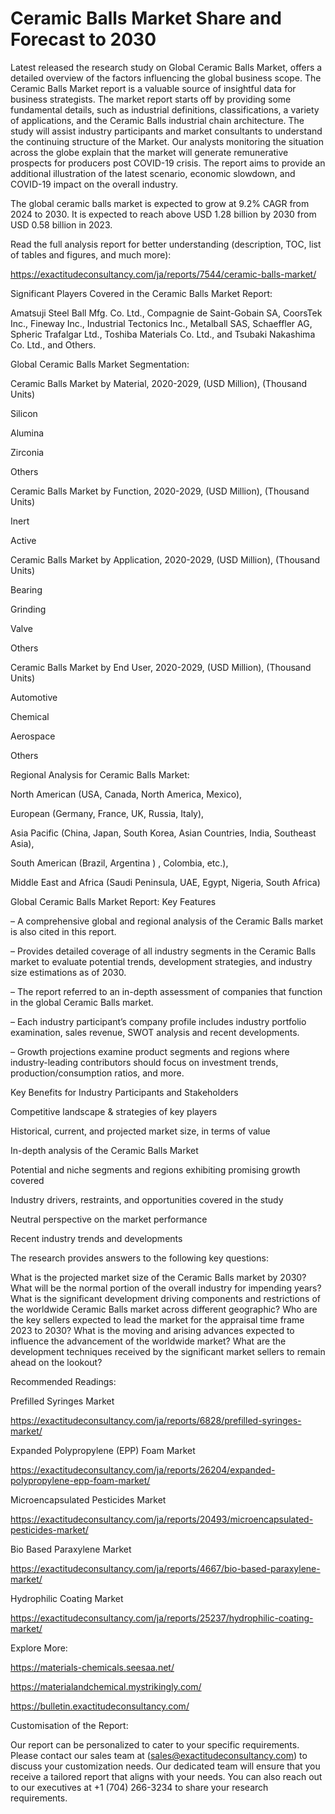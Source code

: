 # Ceramic Balls Market Share and Forecast to 2030

Latest released the research study on Global Ceramic Balls Market, offers a detailed overview of the factors influencing the global business scope. The Ceramic Balls Market report is a valuable source of insightful data for business strategists. The market report starts off by providing some fundamental details, such as industrial definitions, classifications, a variety of applications, and the Ceramic Balls industrial chain architecture. The study will assist industry participants and market consultants to understand the continuing structure of the Market. Our analysts monitoring the situation across the globe explain that the market will generate remunerative prospects for producers post COVID-19 crisis. The report aims to provide an additional illustration of the latest scenario, economic slowdown, and COVID-19 impact on the overall industry.

The global ceramic balls market is expected to grow at 9.2% CAGR from 2024 to 2030. It is expected to reach above USD 1.28 billion by 2030 from USD 0.58 billion in 2023.

Read the full analysis report for better understanding (description, TOC, list of tables and figures, and much more):

https://exactitudeconsultancy.com/ja/reports/7544/ceramic-balls-market/

Significant Players Covered in the Ceramic Balls Market Report:

Amatsuji Steel Ball Mfg. Co. Ltd., Compagnie de Saint-Gobain SA, CoorsTek Inc., Fineway Inc., Industrial Tectonics Inc., Metalball SAS, Schaeffler AG, Spheric Trafalgar Ltd., Toshiba Materials Co. Ltd., and Tsubaki Nakashima Co. Ltd., and Others.

Global Ceramic Balls Market Segmentation:

Ceramic Balls Market by Material, 2020-2029, (USD Million), (Thousand Units)

Silicon

Alumina

Zirconia

Others

Ceramic Balls Market by Function, 2020-2029, (USD Million), (Thousand Units)

Inert

Active

Ceramic Balls Market by Application, 2020-2029, (USD Million), (Thousand Units)

Bearing

Grinding

Valve

Others

Ceramic Balls Market by End User, 2020-2029, (USD Million), (Thousand Units)

Automotive

Chemical

Aerospace

Others

Regional Analysis for Ceramic Balls Market:

North American (USA, Canada, North America, Mexico),

European (Germany, France, UK, Russia, Italy),

Asia Pacific (China, Japan, South Korea, Asian Countries, India, Southeast Asia),

South American (Brazil, Argentina ) , Colombia, etc.),

Middle East and Africa (Saudi Peninsula, UAE, Egypt, Nigeria, South Africa)

Global Ceramic Balls Market Report: Key Features

– A comprehensive global and regional analysis of the Ceramic Balls market is also cited in this report.

– Provides detailed coverage of all industry segments in the Ceramic Balls market to evaluate potential trends, development strategies, and industry size estimations as of 2030.

– The report referred to an in-depth assessment of companies that function in the global Ceramic Balls market.

– Each industry participant’s company profile includes industry portfolio examination, sales revenue, SWOT analysis and recent developments.

– Growth projections examine product segments and regions where industry-leading contributors should focus on investment trends, production/consumption ratios, and more.

Key Benefits for Industry Participants and Stakeholders

Competitive landscape & strategies of key players

Historical, current, and projected market size, in terms of value

In-depth analysis of the Ceramic Balls Market

Potential and niche segments and regions exhibiting promising growth covered

Industry drivers, restraints, and opportunities covered in the study

Neutral perspective on the market performance

Recent industry trends and developments

The research provides answers to the following key questions:

What is the projected market size of the Ceramic Balls market by 2030?
What will be the normal portion of the overall industry for impending years?
What is the significant development driving components and restrictions of the worldwide Ceramic Balls market across different geographic?
Who are the key sellers expected to lead the market for the appraisal time frame 2023 to 2030?
What is the moving and arising advances expected to influence the advancement of the worldwide market?
What are the development techniques received by the significant market sellers to remain ahead on the lookout?

Recommended Readings:

Prefilled Syringes Market

https://exactitudeconsultancy.com/ja/reports/6828/prefilled-syringes-market/

Expanded Polypropylene (EPP) Foam Market

https://exactitudeconsultancy.com/ja/reports/26204/expanded-polypropylene-epp-foam-market/

Microencapsulated Pesticides Market

https://exactitudeconsultancy.com/ja/reports/20493/microencapsulated-pesticides-market/

Bio Based Paraxylene Market

https://exactitudeconsultancy.com/ja/reports/4667/bio-based-paraxylene-market/

Hydrophilic Coating Market

https://exactitudeconsultancy.com/ja/reports/25237/hydrophilic-coating-market/

Explore More:

https://materials-chemicals.seesaa.net/

https://materialandchemical.mystrikingly.com/

https://bulletin.exactitudeconsultancy.com/

Customisation of the Report:

Our report can be personalized to cater to your specific requirements. Please contact our sales team at (sales@exactitudeconsultancy.com) to discuss your customization needs. Our dedicated team will ensure that you receive a tailored report that aligns with your needs. You can also reach out to our executives at +1 (704) 266-3234 to share your research requirements.
